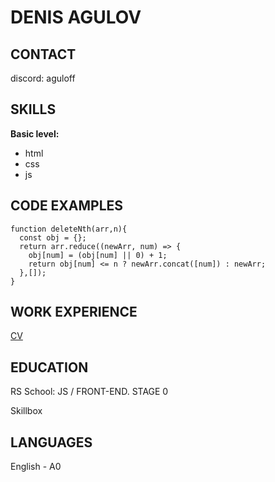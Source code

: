 # DENIS AGULOV
## CONTACT
discord: aguloff
## SKILLS
**Basic level:**
- html
- css
- js
## CODE EXAMPLES
```
function deleteNth(arr,n){
  const obj = {};
  return arr.reduce((newArr, num) => {
    obj[num] = (obj[num] || 0) + 1;
    return obj[num] <= n ? newArr.concat([num]) : newArr;
  },[]);
}
```
## WORK EXPERIENCE
[CV](https://aguloff.github.io/rsschool-cv/ 'my first CV study project')
## EDUCATION
RS School: JS / FRONT-END. STAGE 0

Skillbox
## LANGUAGES
English - A0
